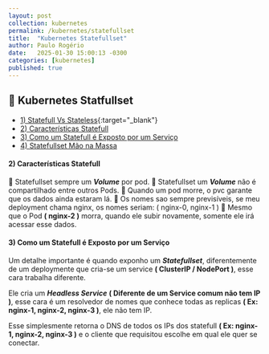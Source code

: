 ```yaml
---
layout: post
collection: kubernetes
permalink: /kubernetes/statefullset
title:  "Kubernetes Statefullset"
author: Paulo Rogério
date:   2025-01-30 15:00:13 -0300
categories: [kubernetes]
published: true
---
```


## 🚀 Kubernetes Statfullset

- [1) Statefull Vs Stateless](https://paulo-rogerio.github.io/kubernetes/statefull-stateless){:target="_blank"}
- [2) Características Statefull](#2-características-statefull)
- [3) Como um Statefull é Exposto por um Serviço](#3-como-um-statefull-é-exposto-por-um-serviço)
- [4) Statefullset Mão na Massa](#4-statefullset-mão-na-massa)

#### 2) Características Statefull

🔸 Statefullset sempre um ***Volume*** por pod. 
🔸 Statefullset um ***Volume*** não é compartilhado entre outros Pods. 
🔸 Quando um pod morre, o pvc garante que os dados ainda estaram lá.
🔸 Os nomes sao sempre previsíveis, se meu deployment chama nginx, os nomes seriam: ( nginx-0, nginx-1 )
🔸 Mesmo que o Pod **( nginx-2 )** morra, quando ele subir novamente, somente ele irá acessar esse dados.

#### 3) Como um Statefull é Exposto por um Serviço

Um detalhe importante é quando exponho um ***Statefullset***, diferentemente de um deploymente que cria-se um service **( ClusterIP / NodePort )**, esse cara trabalha diferente.

Ele cria um ***Headless Service*** **( Diferente de um Service comum não tem IP )**, esse cara é um resolvedor de nomes que conhece todas as replicas **( Ex: nginx-1, nginx-2, nginx-3 )**, ele não tem IP. 

Esse simplesmente retorna o DNS de todos os IPs dos statefull **( Ex: nginx-1, nginx-2, nginx-3 )** e o cliente que requisitou escolhe em qual ele quer se conectar.



